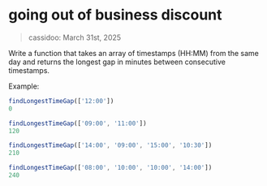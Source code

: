 # going out of business discount

> cassidoo: March 31st, 2025

Write a function that takes an array of timestamps (HH:MM) from the same day and returns the longest gap in minutes between consecutive timestamps.

Example:

```javascript
findLongestTimeGap(['12:00'])
0

findLongestTimeGap(['09:00', '11:00'])
120

findLongestTimeGap(['14:00', '09:00', '15:00', '10:30'])
210

findLongestTimeGap(['08:00', '10:00', '10:00', '14:00'])
240
```
